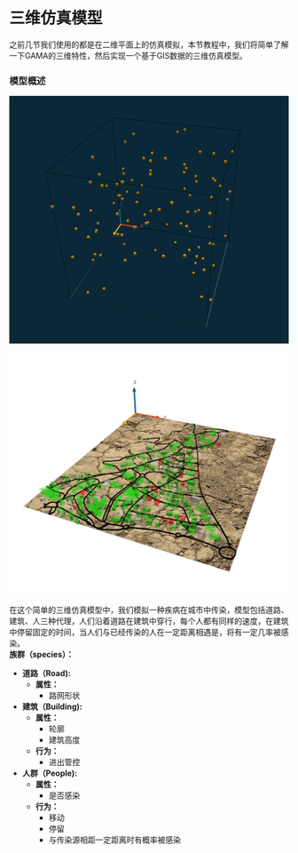# 三维仿真模型

之前几节我们使用的都是在二维平面上的仿真模拟，本节教程中，我们将简单了解一下GAMA的三维特性，然后实现一个基于GIS数据的三维仿真模型。

### 模型概述

![6.0 GAMA&#x7684;&#x4E09;&#x7EF4;&#x7279;&#x6027;](../.gitbook/assets/image%20%2826%29.png)

![6.1 &#x4E09;&#x7EF4;&#x4EFF;&#x771F;&#x6A21;&#x578B;](../.gitbook/assets/image%20%2827%29.png)



在这个简单的三维仿真模型中，我们模拟一种疾病在城市中传染，模型包括道路、建筑、人三种代理，人们沿着道路在建筑中穿行，每个人都有同样的速度，在建筑中停留固定的时间，当人们与已经传染的人在一定距离相遇是，将有一定几率被感染。  
**族群（species）：**‌

* **道路（Road\):**
  * **属性：**
    * 路网形状
* **建筑（Building\):**
  * **属性：**
    * 轮廓
    * 建筑高度
  * **行为：**
    * 进出管控
* **人群（People\):**
  * **属性：**
    * 是否感染
  * **行为：**
    * 移动
    * 停留
    * 与传染源相距一定距离时有概率被感染

